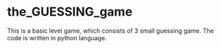 # the_GUESSING_game
This is a basic level game, which consists of 3 small guessing game. The code is written in python language. 

